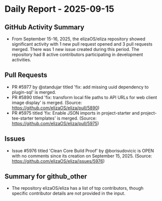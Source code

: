 # Daily Report - 2025-09-15

## GitHub Activity Summary
- From September 15-16, 2025, the elizaOS/eliza repository showed significant activity with 1 new pull request opened and 3 pull requests merged. There was 1 new issue created during this period. The repository had 8 active contributors participating in development activities.

## Pull Requests
- PR #5977 by @standujar titled 'fix: add missing uuid dependency to plugin-sql' is merged.
- PR #5890 titled 'fix: transform local file paths to API URLs for web client image display' is merged. (Source: https://github.com/elizaOS/eliza/pull/5890)
- PR #5975 titled 'fix: Enable JSON imports in project-starter and project-tee-starter templates' is merged. (Source: https://github.com/elizaOS/eliza/pull/5975)

## Issues
- Issue #5976 titled 'Clean Core Build Proof' by @borisudovicic is OPEN with no comments since its creation on September 15, 2025. (Source: https://github.com/elizaOS/eliza/issues/5976)

## Summary for github_other
- The repository elizaOS/eliza has a list of top contributors, though specific contributor details are not provided in the input.